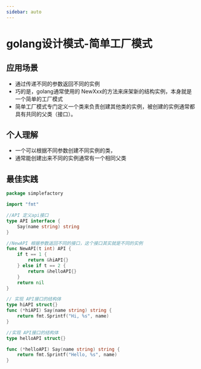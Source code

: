 ```yaml
---
sidebar: auto
---
```


# golang设计模式-简单工厂模式

## 应用场景
- 通过传递不同的参数返回不同的实例
- 巧的是，golang通常使用的 NewXxx的方法来床架新的结构实例，本身就是一个简单的工厂模式
- 简单工厂模式专门定义一个类来负责创建其他类的实例，被创建的实例通常都具有共同的父类（接口）。
## 个人理解
- 一个可以根据不同参数创建不同实例的类，
- 通常能创建出来不同的实例通常有一个相同父类

## 最佳实践
~~~go
package simplefactory

import "fmt"

//API 定义api接口
type API interface {
	Say(name string) string
}

//NewAPI 根据参数返回不同的接口，这个接口其实就是不同的实例
func NewAPI(t int) API {
	if t == 1 {
		return &hiAPI{}
	} else if t == 2 {
		return &helloAPI{}
	}
	return nil
}

// 实现 API接口的结构体
type hiAPI struct{}
func (*hiAPI) Say(name string) string {
	return fmt.Sprintf("Hi, %s", name)
}

//实现 API接口的结构体
type helloAPI struct{}

func (*helloAPI) Say(name string) string {
	return fmt.Sprintf("Hello, %s", name)
}
~~~